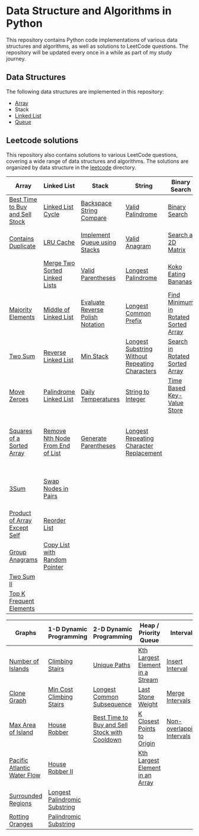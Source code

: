 # Data Structure and Algorithms in Python

This repository contains Python code implementations of various data structures and algorithms, as well as solutions to LeetCode questions. The repository will be updated every once in a while as part of my study journey.

## Data Structures

The following data structures are implemented in this repository:

- [Array](https://github.com/azfarjef/dsa/tree/main/array)
- Stack
- [Linked List](https://github.com/azfarjef/dsa/tree/main/linkedlist)
- [Queue](https://github.com/azfarjef/dsa/tree/main/queue)

## Leetcode solutions

This repository also contains solutions to various LeetCode questions, covering a wide range of data structures and algorithms. The solutions are organized by data structure in the [leetcode](https://github.com/azfarjef/dsa/tree/main/leetcode) directory.

| Array                                                                                                                                   | Linked List                                                                                                                                     | Stack                                                                                                                               | String                                                                                                                                                             | Binary Search                                                                                                                                           | Trees                                                                                                                                                                   | Backtracking                                                                                               |
| --------------------------------------------------------------------------------------------------------------------------------------- | ----------------------------------------------------------------------------------------------------------------------------------------------- | ----------------------------------------------------------------------------------------------------------------------------------- | ------------------------------------------------------------------------------------------------------------------------------------------------------------------ | ------------------------------------------------------------------------------------------------------------------------------------------------------- | ----------------------------------------------------------------------------------------------------------------------------------------------------------------------- | ---------------------------------------------------------------------------------------------------------- |
| [Best Time to Buy and Sell Stock](https://github.com/azfarjef/dsa/tree/main/leetcode/array/Best%20Time%20to%20Buy%20and%20Sell%20Stock) | [Linked List Cycle](https://github.com/azfarjef/dsa/tree/main/leetcode/linked_list/Linked%20List%20Cycle)                                       | [Backspace String Compare](https://github.com/azfarjef/dsa/tree/main/leetcode/stack/Backspace%20String%20Compare)                   | [Valid Palindrome](https://github.com/azfarjef/dsa/tree/main/leetcode/string/Valid%20Palindrome)                                                                   | [Binary Search](https://github.com/azfarjef/dsa/tree/main/leetcode/binary_search/Binary%20Search)                                                       | [Invert Binary Tree](https://github.com/azfarjef/dsa/tree/main/leetcode/trees/Invert%20Binary%20Tree)                                                                   | [Subsets](https://github.com/azfarjef/dsa/tree/main/leetcode/backtracking/Subsets)                         |
| [Contains Duplicate](https://github.com/azfarjef/dsa/tree/main/leetcode/array/Contains%20Duplicate)                                     | [LRU Cache](https://github.com/azfarjef/dsa/tree/main/leetcode/linked_list/LRU%20Cache)                                                         | [Implement Queue using Stacks](https://github.com/azfarjef/dsa/tree/main/leetcode/stack/Implement%20Queue%20using%20Stacks)         | [Valid Anagram](https://github.com/azfarjef/dsa/tree/main/leetcode/string/Valid%20Anagram)                                                                         | [Search a 2D Matrix](https://github.com/azfarjef/dsa/tree/main/leetcode/binary_search/Search%20a%202D%20Matrix)                                         | [Maximum Depth of Binary Tree](https://github.com/azfarjef/dsa/tree/main/leetcode/trees/Maximum%20Depth%20of%20Binary%20Tree)                                           | [Combination Sum](https://github.com/azfarjef/dsa/tree/main/leetcode/backtracking/Combination%20Sum)       |
|                                                                                                                                         | [Merge Two Sorted Linked Lists](https://github.com/azfarjef/dsa/tree/main/leetcode/linked_list/Merge%20Two%20Sorted%20Linked%20Lists)           | [Valid Parentheses](https://github.com/azfarjef/dsa/tree/main/leetcode/stack/Valid%20Parentheses)                                   | [Longest Palindrome](https://github.com/azfarjef/dsa/tree/main/leetcode/string/Longest%20Palindrome)                                                               | [Koko Eating Bananas](https://github.com/azfarjef/dsa/tree/main/leetcode/binary_search/Koko%20Eating%20Bananas)                                         | [Diameter of Binary Tree](https://github.com/azfarjef/dsa/tree/main/leetcode/trees/Diameter%20of%20Binary%20Tree)                                                       | [Permutations](https://github.com/azfarjef/dsa/tree/main/leetcode/backtracking/Permutations)               |
| [Majority Elements](https://github.com/azfarjef/dsa/tree/main/leetcode/array/Majority%20Elements)                                       | [Middle of Linked List](https://github.com/azfarjef/dsa/tree/main/leetcode/linked_list/Middle%20of%20Linked%20List)                             | [Evaluate Reverse Polish Notation](https://github.com/azfarjef/dsa/tree/main/leetcode/stack/Evaluate%20Reverse%20Polish%20Notation) | [Longest Common Prefix](https://github.com/azfarjef/dsa/tree/main/leetcode/string/Longest%20Common%20Prefix)                                                       | [Find Minimum in Rotated Sorted Array](https://github.com/azfarjef/dsa/tree/main/leetcode/binary_search/Find%20Minimum%20in%20Rotated%20Sorted%20Array) | [Balanced Binary Tree](https://github.com/azfarjef/dsa/tree/main/leetcode/trees/Balanced%20Binary%20Tree)                                                               | [Subsets II](https://github.com/azfarjef/dsa/tree/main/leetcode/backtracking/Subsets%20II)                 |
| [Two Sum](https://github.com/azfarjef/dsa/tree/main/leetcode/array/Two%20Sum)                                                           | [Reverse Linked List](https://github.com/azfarjef/dsa/tree/main/leetcode/linked_list/Reverse%20Linked%20List)                                   | [Min Stack](https://github.com/azfarjef/dsa/tree/main/leetcode/stack/Min%20Stack)                                                   | [Longest Substring Without Repeating Characters](https://github.com/azfarjef/dsa/tree/main/leetcode/string/Longest%20Substring%20Without%20Repeating%20Characters) | [Search in Rotated Sorted Array](https://github.com/azfarjef/dsa/tree/main/leetcode/binary_search/Search%20in%20Rotated%20Sorted%20Array)               | [Same Tree](https://github.com/azfarjef/dsa/tree/main/leetcode/trees/Same%20Tree)                                                                                       | [Combination Sum II](https://github.com/azfarjef/dsa/tree/main/leetcode/backtracking/Combination%Sum%20II) |
| [Move Zeroes](https://github.com/azfarjef/dsa/tree/main/leetcode/array/Move%20Zeroes)                                                   | [Palindrome Linked List](https://github.com/azfarjef/dsa/tree/main/leetcode/linked_list/Palindrome%20Linked%20List)                             | [Daily Temperatures](https://github.com/azfarjef/dsa/tree/main/leetcode/stack/Daily%20Temperatures)                                 | [String to Integer](https://github.com/azfarjef/dsa/tree/main/leetcode/string/String%20to%20Integer)                                                               | [Time Based Key-Value Store](https://github.com/azfarjef/dsa/tree/main/leetcode/binary_search/Time%20Based%20Key-Value%20Store)                         | [Subtree to Another Tree](https://github.com/azfarjef/dsa/tree/main/leetcode/trees/Subtree%20to%20Another%20Tree)                                                       | [Word Search](https://github.com/azfarjef/dsa/tree/main/leetcode/backtracking/Word%20Search)               |
| [Squares of a Sorted Array](https://github.com/azfarjef/dsa/tree/main/leetcode/array/Squares%20of%20a%20Sorted%20Array)                 | [Remove Nth Node From End of List](https://github.com/azfarjef/dsa/tree/main/leetcode/linked_list/Remove%20Nth%20Node%20From%20End%20of%20List) | [Generate Parentheses](https://github.com/azfarjef/dsa/tree/main/leetcode/stack/Generate%20Parentheses)                             | [Longest Repeating Character Replacement](https://github.com/azfarjef/dsa/tree/main/leetcode/string/Longest%20Repeating%20Character%20Replacement)                 |                                                                                                                                                         | [Lowest Common Ancestor of a Binary Search Tree](https://github.com/azfarjef/dsa/tree/main/leetcode/trees/Lowest%20Common%20Ancestor%20of%20a%20Binary%20Search%20Tree) |                                                                                                            |
| [3Sum](https://github.com/azfarjef/dsa/tree/main/leetcode/array/3Sum)                                                                   | [Swap Nodes in Pairs](https://github.com/azfarjef/dsa/tree/main/leetcode/linked_list/Swap%20Nodes%20in%20Pairs)                                 |                                                                                                                                     |                                                                                                                                                                    |                                                                                                                                                         | [Binary Tree Level Order Traversal](https://github.com/azfarjef/dsa/tree/main/leetcode/trees/Binary%20Tree%20Level%20Order%20Traversal)                                 |                                                                                                            |
| [Product of Array Except Self](https://github.com/azfarjef/dsa/tree/main/leetcode/array/Product%20of%20Array%20Except%20Self)           | [Reorder List](https://github.com/azfarjef/dsa/tree/main/leetcode/linked_list/Reorder%20List)                                                   |                                                                                                                                     |                                                                                                                                                                    |                                                                                                                                                         |                                                                                                                                                                         |                                                                                                            |
| [Group Anagrams](https://github.com/azfarjef/dsa/tree/main/leetcode/hashmap/Group%20Anagrams)                                           | [Copy List with Random Pointer](https://github.com/azfarjef/dsa/tree/main/leetcode/linked_list/Copy%20List%20with%20Random%20Pointer)           |                                                                                                                                     |                                                                                                                                                                    |                                                                                                                                                         |                                                                                                                                                                         |                                                                                                            |
| [Two Sum II](https://github.com/azfarjef/dsa/tree/main/leetcode/array/Two%20Sum%20II)                                                   |                                                                                                                                                 |                                                                                                                                     |                                                                                                                                                                    |                                                                                                                                                         |                                                                                                                                                                         |                                                                                                            |
| [Top K Frequent Elements](https://github.com/azfarjef/dsa/tree/main/leetcode/array/Top%20K%20Frequent%20Elements)                       |                                                                                                                                                 |                                                                                                                                     |                                                                                                                                                                    |                                                                                                                                                         |                                                                                                                                                                         |

| Graphs                                                                                                                     | 1-D Dynamic Programming                                                                                                                      | 2-D Dynamic Programming                                                                                                                                                                  | Heap / Priority Queue                                                                                                                               | Intervals                                                                                                             | Greedy                                                                                           |
| -------------------------------------------------------------------------------------------------------------------------- | -------------------------------------------------------------------------------------------------------------------------------------------- | ---------------------------------------------------------------------------------------------------------------------------------------------------------------------------------------- | --------------------------------------------------------------------------------------------------------------------------------------------------- | --------------------------------------------------------------------------------------------------------------------- | ------------------------------------------------------------------------------------------------ |
| [Number of Islands](https://github.com/azfarjef/dsa/tree/main/leetcode/graphs/Number%20of%20Islands)                       | [Climbing Stairs](https://github.com/azfarjef/dsa/tree/main/leetcode/1d_dynamic_programming/Climbing%20Stairs)                               | [Unique Paths](https://github.com/azfarjef/dsa/tree/main/leetcode/2d_dynamic_programming/Unique%20Paths)                                                                                 | [Kth Largest Element in a Stream](https://github.com/azfarjef/dsa/tree/main/leetcode/heap_priority_queue/Kth%20Largest%20Element%20in%20a%20Stream) | [Insert Interval](https://github.com/azfarjef/dsa/tree/main/leetcode/intervals/Insert%20Interval)                     | [Maximum Subarray](https://github.com/azfarjef/dsa/tree/main/leetcode/greedy/Maximum%20Subarray) |
| [Clone Graph](https://github.com/azfarjef/dsa/tree/main/leetcode/graphs/Clone%20Graph)                                     | [Min Cost Climbing Stairs](https://github.com/azfarjef/dsa/tree/main/leetcode/1d_dynamic_programming/Min%20Cost%20Climbing%20Stairs)         | [Longest Common Subsequence](https://github.com/azfarjef/dsa/tree/main/leetcode/2d_dynamic_programming/Longest%20Common%20Subsequence)                                                   | [Last Stone Weight](https://github.com/azfarjef/dsa/tree/main/leetcode/heap_priority_queue/Last%20Stone%20Weight)                                   | [Merge Intervals](https://github.com/azfarjef/dsa/tree/main/leetcode/intervals/Merge%20Intervals)                     | [Jump Game](https://github.com/azfarjef/dsa/tree/main/leetcode/greedy/Jump%20Game)               |
| [Max Area of Island](https://github.com/azfarjef/dsa/tree/main/leetcode/graphs/Max%20Area%20of%20Island)                   | [House Robber](https://github.com/azfarjef/dsa/tree/main/leetcode/1d_dynamic_programming/House%20Robber)                                     | [Best Time to Buy and Sell Stock with Cooldown](https://github.com/azfarjef/dsa/tree/main/leetcode/2d_dynamic_programming/Best%20Time%20to%20Buy%20and%20Sell%20Stock%20with%20Cooldown) | [K Closest Points to Origin](https://github.com/azfarjef/dsa/tree/main/leetcode/heap_priority_queue/K%20Closest%20Points%20to%20Origin)             | [Non-overlapping Intervals](https://github.com/azfarjef/dsa/tree/main/leetcode/intervals/Non-overlapping%20Intervals) | [Jump Game II](https://github.com/azfarjef/dsa/tree/main/leetcode/greedy/Jump%20Game%20II)       |
| [Pacific Atlantic Water Flow](https://github.com/azfarjef/dsa/tree/main/leetcode/graphs/Pacific%20Atlantic%20Water%20Flow) | [House Robber II](https://github.com/azfarjef/dsa/tree/main/leetcode/1d_dynamic_programming/House%20Robber%20II)                             |                                                                                                                                                                                          | [Kth Largest Element in an Array](https://github.com/azfarjef/dsa/tree/main/leetcode/heap_priority_queue/Kth%20Largest%20Element%20in%20an%20Array) |                                                                                                                       | [Gas Station](https://github.com/azfarjef/dsa/tree/main/leetcode/greedy/Gas%20Station)           |
| [Surrounded Regions](https://github.com/azfarjef/dsa/tree/main/leetcode/graphs/Surrounded%20Regions)                       | [Longest Palindromic Substring](https://github.com/azfarjef/dsa/tree/main/leetcode/1d_dynamic_programming/Longest%20Palindromic%20Substring) |                                                                                                                                                                                          |                                                                                                                                                     |                                                                                                                       |                                                                                                  |
| [Rotting Oranges](https://github.com/azfarjef/dsa/tree/main/leetcode/graphs/Rotting%20Oranges)                             | [Palindromic Substring](https://github.com/azfarjef/dsa/tree/main/leetcode/1d_dynamic_programming/Palindromic%20Substring)                   |                                                                                                                                                                                          |                                                                                                                                                     |                                                                                                                       |                                                                                                  |
